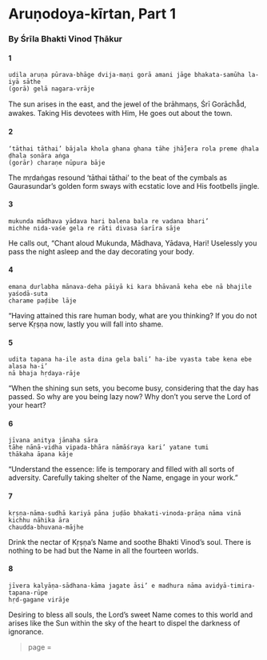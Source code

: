 # Aruṇodoya-kīrtan, Part 1

### By Śrīla Bhakti Vinod Ṭhākur

#### 1

    udila aruṇa pūrava-bhāge dvija-maṇi gorā amani jāge bhakata-samūha la-iyā sāthe
    (gorā) gelā nagara-vrāje

The sun arises in the east, and the jewel of the brāhmaṇs, Śrī Gorāchā̐d, awakes. Taking His devotees with Him, He goes out about the town.

#### 2

    ‘tāthai tāthai’ bājala khola ghana ghana tāhe jhā̐jera rola preme ḍhala ḍhala sonāra aṅga
    (gorār) charaṇe nūpura bāje

The mṛdaṅgas resound ‘tāthai tāthai’ to the beat of the cymbals as Gaurasundar’s golden form sways with ecstatic love and His footbells jingle.

#### 3

    mukunda mādhava yādava hari balena bala re vadana bhari’
    michhe nida-vaśe gela re rāti divasa śarīra sāje

He calls out, “Chant aloud Mukunda, Mādhava, Yādava, Hari! Uselessly you pass the night asleep and the day decorating your body.

#### 4

    emana durlabha mānava-deha pāiyā ki kara bhāvanā keha ebe nā bhajile yaśodā-suta
    charame paḍibe lāje

“Having attained this rare human body, what are you thinking? If you do not serve Kṛṣṇa now, lastly you will fall into shame.

#### 5

    udita tapana ha-ile asta dina gela bali’ ha-ibe vyasta tabe kena ebe alasa ha-i’
    nā bhaja hṛdaya-rāje

“When the shining sun sets, you become busy, considering that the day has passed. So why are you being lazy now? Why don’t you serve the Lord of your heart?

#### 6

    jīvana anitya jānaha sāra
    tāhe nānā-vidha vipada-bhāra nāmāśraya kari’ yatane tumi
    thākaha āpana kāje

“Understand the essence: life is temporary and filled with all sorts of adversity. Carefully taking shelter of the Name, engage in your work.”

#### 7

    kṛṣṇa-nāma-sudhā kariyā pāna juḍāo bhakati-vinoda-prāṇa nāma vinā kichhu nāhika āra
    chaudda-bhuvana-mājhe

Drink the nectar of Kṛṣṇa’s Name and soothe Bhakti Vinod’s soul. There is nothing to be had but the Name in all the fourteen worlds.

#### 8

    jīvera kalyāṇa-sādhana-kāma jagate āsi’ e madhura nāma avidyā-timira-tapana-rūpe
    hṛd-gagane virāje

Desiring to bless all souls, the Lord’s sweet Name comes to this world and arises like the Sun within the sky of the heart to dispel the darkness of ignorance.


> page = 

